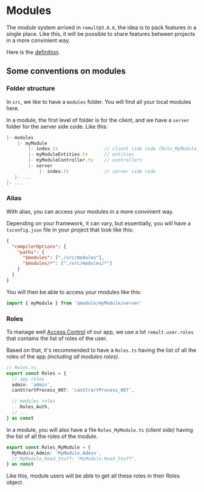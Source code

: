 # Modules

The module system arrived in `remult@3.0.6`, the idea is to pack features in a single place.
Like this, it will be possible to share features between projects in a more convinient way.

Here is the [definition](/docs/ref_remultserveroptions#modules).

## Some conventions on modules

### Folder structure

In `src`, we like to have a `modules` folder. You will find all your local modules here.

In a module, the first level of folder is for the client, and we have a `server` folder for the server side code. Like this:

```ts
|- modules
	|- myModule
		|- index.ts                 // client side code (Role_MyModule, ...)
		|- myModuleEntities.ts      // entities
		|- myModuleController.ts    // controllers
		|- server
			|- index.ts             // server side code
   |- ...
|- ...
```

### Alias

With alias, you can access your modules in a more convinient way.

Depending on your framework, it can vary, but essentially, you will have a `tsconfig.json` file in your project that look like this:

```json
{
  "compilerOptions": {
    "paths": {
      "$modules": ["./src/modules"],
      "$modules/*": ["./src/modules/*"]
    }
  }
}
```

You will then be able to access your modules like this:

```ts
import { myModule } from '$module/myModule/server'
```

### Roles

To manage well [Access Control](/docs/access-control) of our app, we use a lot `remult.user.roles` that contains the list of roles of the user.

Based on that, it's recommended to have a `Roles.ts` having the list of all the roles of the app _(including all modules roles)_.

```ts
// Roles.ts
export const Roles = {
  // app roles
  admin: 'admin',
  canStrartProcess_007: 'canStrartProcess_007',

  // modules roles
  ...Roles_Auth,
  // ...
} as const
```

In a module, you will also have a file `Roles_MyModule.ts` _(client side)_ having the list of all the roles of the module.

```ts
export const Roles_MyModule = {
  MyModule_Admin: 'MyModule.Admin',
  // MyModule_Read_Stuff: "MyModule.Read_Stuff",
} as const
```

Like this, module users will be able to get all these roles in their Roles object.
